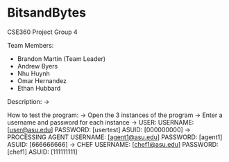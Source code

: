 # BitsandBytes
CSE360 Project
Group 4

Team Members:
  * Brandon Martin (Team Leader)
  * Andrew Byers
  * Nhu Huynh
  * Omar Hernandez
  * Ethan Hubbard

Description:
  -> 

How to test the program:
  -> Open the 3 instances of the program
    -> Enter a username and password for each instance
    -> USER: 
USERNAME: [user@asu.edu] PASSWORD: [usertest] ASUID: [000000000]
    -> PROCESSING AGENT
USERNAME: [agent1@asu.edu] PASSWORD: [agent1] ASUID: [666666666]
    -> CHEF
USERNAME: [chef1@asu.edu] PASSWORD: [chef1] ASUID: [111111111]
  

